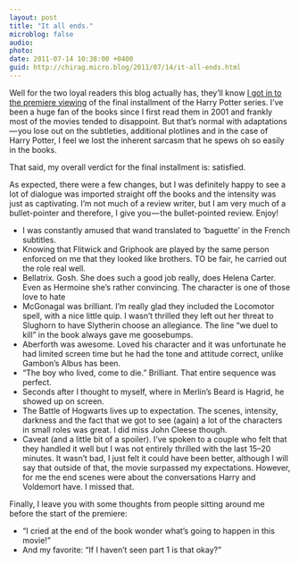 ```yaml
---
layout: post
title: "It all ends."
microblog: false
audio: 
photo: 
date: 2011-07-14 10:38:00 +0400
guid: http://chirag.micro.blog/2011/07/14/it-all-ends.html
---
```

<p>Well for the two loyal readers this blog actually has, they’ll know <a href="http://blog.chirag.biz/as-the-posters-say-it-all-ends" target="_blank">I got in to the premiere viewing</a> of the final installment of the Harry Potter series. I’ve been a huge fan of the books since I first read them in 2001 and frankly most of the movies tended to disappoint. But that’s normal with adaptations — you lose out on the subtleties, additional plotlines and in the case of Harry Potter, I feel we lost the inherent sarcasm that he spews oh so easily in the books.</p>
<p>That said, my overall verdict for the final installment is: satisfied.</p>
<p>As expected, there were a few changes, but I was definitely happy to see a lot of dialogue was imported straight off the books and the intensity was just as captivating. I’m not much of a review writer, but I am very much of a bullet-pointer and therefore, I give you — the bullet-pointed review. Enjoy!</p>
<ul>
<li>I was constantly amused that wand translated to ‘baguette’ in the French subtitles.</li>
<li>Knowing that Flitwick and Griphook are played by the same person enforced on me that they looked like brothers. TO be fair, he carried out the role real well.</li>
<li>Bellatrix. Gosh. She does such a good job really, does Helena Carter. Even as Hermoine she’s rather convincing. The character is one of those love to hate</li>
<li>McGonagal was brilliant. I’m really glad they included the Locomotor spell, with a nice little quip. I wasn’t thrilled they left out her threat to Slughorn to have Slytherin choose an allegiance. The line “we duel to kill” in the book always gave me goosebumps.</li>
<li>Aberforth was awesome. Loved his character and it was unfortunate he had limited screen time but he had the tone and attitude correct, unlike Gambon’s Albus has been.</li>
<li>“The boy who lived, come to die.” Brilliant. That entire sequence was perfect.</li>
<li>Seconds after I thought to myself, where in Merlin’s Beard is Hagrid, he showed up on screen.</li>
<li>The Battle of Hogwarts lives up to expectation. The scenes, intensity, darkness and the fact that we got to see (again) a lot of the characters in small roles was great. I did miss John Cleese though.</li>
<li>Caveat (and a little bit of a spoiler). I’ve spoken to a couple who felt that they handled it well but I was not entirely thrilled with the last 15–20 minutes. It wasn’t bad, I just felt it could have been better, although I will say that outside of that, the movie surpassed my expectations. However, for me the end scenes were about the conversations Harry and Voldemort have. I missed that.</li>
</ul>
<p>Finally, I leave you with some thoughts from people sitting around me before the start of the premiere:</p>
<ul>
<li>“I cried at the end of the book wonder what’s going to happen in this movie!”</li>
<li>And my favorite: “If I haven’t seen part 1 is that okay?”</li>
</ul>
